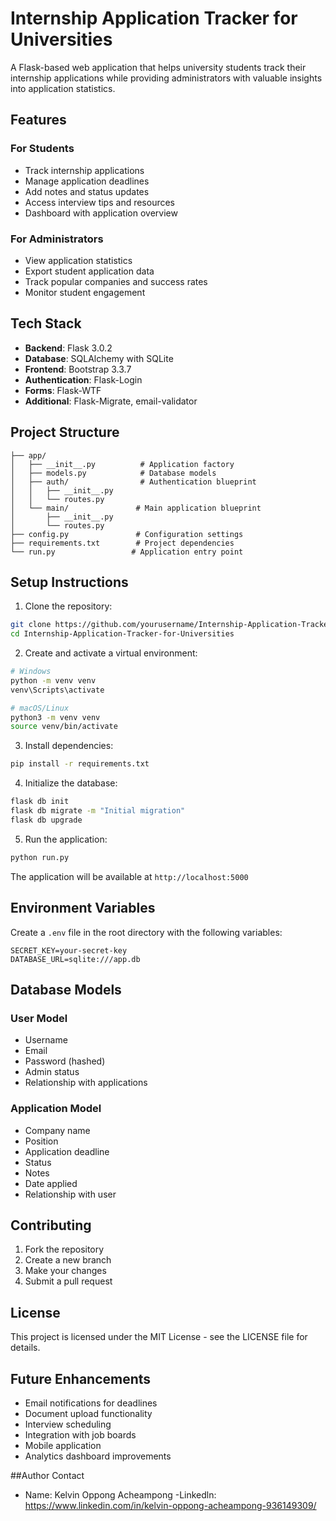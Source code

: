 # Internship Application Tracker for Universities

A Flask-based web application that helps university students track their internship applications while providing administrators with valuable insights into application statistics.

## Features

### For Students
- Track internship applications
- Manage application deadlines
- Add notes and status updates
- Access interview tips and resources
- Dashboard with application overview

### For Administrators
- View application statistics
- Export student application data
- Track popular companies and success rates
- Monitor student engagement

## Tech Stack

- **Backend**: Flask 3.0.2
- **Database**: SQLAlchemy with SQLite
- **Frontend**: Bootstrap 3.3.7
- **Authentication**: Flask-Login
- **Forms**: Flask-WTF
- **Additional**: Flask-Migrate, email-validator

## Project Structure

```
├── app/
│   ├── __init__.py          # Application factory
│   ├── models.py            # Database models
│   ├── auth/                # Authentication blueprint
│   │   ├── __init__.py
│   │   └── routes.py
│   └── main/               # Main application blueprint
│       ├── __init__.py
│       └── routes.py
├── config.py               # Configuration settings
├── requirements.txt        # Project dependencies
└── run.py                 # Application entry point
```

## Setup Instructions

1. Clone the repository:
```bash
git clone https://github.com/yourusername/Internship-Application-Tracker-for-Universities.git
cd Internship-Application-Tracker-for-Universities
```

2. Create and activate a virtual environment:
```bash
# Windows
python -m venv venv
venv\Scripts\activate

# macOS/Linux
python3 -m venv venv
source venv/bin/activate
```

3. Install dependencies:
```bash
pip install -r requirements.txt
```

4. Initialize the database:
```bash
flask db init
flask db migrate -m "Initial migration"
flask db upgrade
```

5. Run the application:
```bash
python run.py
```

The application will be available at `http://localhost:5000`

## Environment Variables

Create a `.env` file in the root directory with the following variables:
```
SECRET_KEY=your-secret-key
DATABASE_URL=sqlite:///app.db
```

## Database Models

### User Model
- Username
- Email
- Password (hashed)
- Admin status
- Relationship with applications

### Application Model
- Company name
- Position
- Application deadline
- Status
- Notes
- Date applied
- Relationship with user

## Contributing

1. Fork the repository
2. Create a new branch
3. Make your changes
4. Submit a pull request

## License

This project is licensed under the MIT License - see the LICENSE file for details.

## Future Enhancements

- Email notifications for deadlines
- Document upload functionality
- Interview scheduling
- Integration with job boards
- Mobile application
- Analytics dashboard improvements 

##Author Contact
- Name: Kelvin Oppong Acheampong
-Linkedln: https://www.linkedin.com/in/kelvin-oppong-acheampong-936149309/
